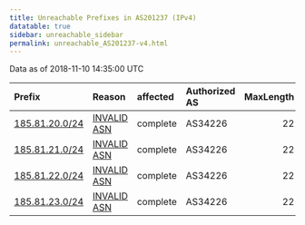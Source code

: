 ```yaml
---
title: Unreachable Prefixes in AS201237 (IPv4)
datatable: true
sidebar: unreachable_sidebar
permalink: unreachable_AS201237-v4.html
---
```


Data as of 2018-11-10 14:35:00 UTC


<div class="datatable-begin"></div>

| Prefix                                                 | Reason                                                                                                 | affected   | Authorized AS   |   MaxLength | Anchor                                         |   unreachable /24s |
|:-------------------------------------------------------|:-------------------------------------------------------------------------------------------------------|:-----------|:----------------|------------:|:-----------------------------------------------|-------------------:|
| [185.81.20.0/24](https://stat.ripe.net/185.81.20.0/24) | [INVALID ASN](https://rpki-validator.ripe.net/announcement-preview?asn=AS201237&prefix=185.81.20.0/24) | complete   | AS34226         |          22 | [RIPE](unreachable_RIPE_NCC_RPKI_Root-v4.html) |                  1 |
| [185.81.21.0/24](https://stat.ripe.net/185.81.21.0/24) | [INVALID ASN](https://rpki-validator.ripe.net/announcement-preview?asn=AS201237&prefix=185.81.21.0/24) | complete   | AS34226         |          22 | [RIPE](unreachable_RIPE_NCC_RPKI_Root-v4.html) |                  1 |
| [185.81.22.0/24](https://stat.ripe.net/185.81.22.0/24) | [INVALID ASN](https://rpki-validator.ripe.net/announcement-preview?asn=AS201237&prefix=185.81.22.0/24) | complete   | AS34226         |          22 | [RIPE](unreachable_RIPE_NCC_RPKI_Root-v4.html) |                  1 |
| [185.81.23.0/24](https://stat.ripe.net/185.81.23.0/24) | [INVALID ASN](https://rpki-validator.ripe.net/announcement-preview?asn=AS201237&prefix=185.81.23.0/24) | complete   | AS34226         |          22 | [RIPE](unreachable_RIPE_NCC_RPKI_Root-v4.html) |                  1 |

<div class="datatable-end"></div>